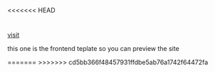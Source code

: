<<<<<<< HEAD
#
<a href="https://teguazth-frontend-e7lh.vercel.app/" style={text-decoration:none;color🧑‍🦳}>visit</a>
<P>this one is the frontend teplate  so you can preview the site</P>
=======
<!--# teguazth-Frontend teguazth frontend is my first collab project that aimed to make a frontend of our project using react js which finally supposed to be integrated to a pre-defined backend firebase //we as a frontend team will collab our features and codes here in this repositotry-->
>>>>>>> cd5bb366f48457931ffdbe5ab76a1742f64472fa

